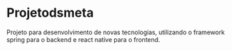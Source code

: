 # Projetodsmeta
Projeto para desenvolvimento de novas tecnologias, utilizando o framework spring para o backend e react native para o frontend.
